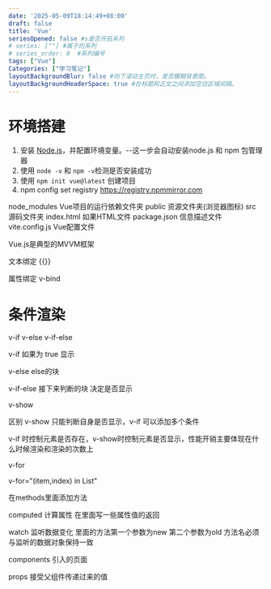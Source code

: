 ```yaml
---
date: '2025-05-09T18:14:49+08:00'
draft: false
title: 'Vue'
seriesOpened: false #s是否开启系列
# series: [""] #属于的系列 
# series_order: 0  #系列编号
tags: ["Vue"]
Categories: ["学习笔记"]
layoutBackgroundBlur: false #向下滚动主页时，是否模糊背景图。
layoutBackgroundHeaderSpace: true #在标题和正文之间添加空白区域间隔。
---
```

# 环境搭建

1. 安装 [Node.js](https://nodejs.org/zh-cn)，并配置环境变量。--这一步会自动安装node.js 和 npm 包管理器
2. 使用 `node -v` 和 `npm -v`检测是否安装成功
3. 使用 `npm init vue@latest` 创建项目
4. npm config set registry https://registry.npmmirror.com

node_modules  Vue项目的运行依赖文件夹
public  资源文件夹(浏览器图标)
src 源码文件夹
index.html  如果HTML文件
package.json  信息描述文件
vite.config.js  Vue配置文件

Vue.js是典型的MVVM框架

文本绑定 {{}}

属性绑定 v-bind

# 条件渲染

v-if  v-else  v-if-else

v-if 如果为 true 显示

v-else else的块

v-if-else 接下来判断的块  决定是否显示

v-show 

区别  v-show 只能判断自身是否显示，v-if 可以添加多个条件

v-if 时控制元素是否存在，v-show时控制元素是否显示，性能开销主要体现在什么时候渲染和渲染的次数上

v-for

v-for="(item,index) in List"

在methods里面添加方法  

computed 计算属性 在里面写一些属性值的返回

watch 监听数据变化 里面的方法第一个参数为new 第二个参数为old    方法名必须与监听的数据对象保持一致

components 引入的页面

props 接受父组件传递过来的值

